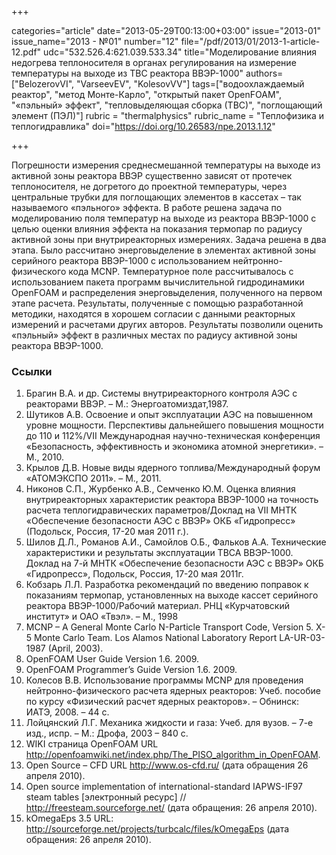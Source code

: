 +++

categories="article"
date="2013-05-29T00:13:00+03:00"
issue="2013-01"
issue_name="2013 - №01"
number="12"
file="/pdf/2013/01/2013-1-article-12.pdf"
udc="532.526.4:621.039.533.34"
title="Моделирование влияния недогрева теплоносителя в органах регулирования на измерение температуры на выходе из ТВС реактора ВВЭР-1000"
authors=["BelozerovVI", "VarseevEV", "KolesovVV"]
tags=["водоохлаждаемый реактор", "метод Монте-Карло", "открытый пакет OpenFOAM", "«пэльный» эффект", "тепловыделяющая сборка (ТВС)", "поглощающий элемент (ПЭЛ)"]
rubric = "thermalphysics"
rubric_name = "Теплофизика и теплогидравлика"
doi="https://doi.org/10.26583/npe.2013.1.12"

+++

Погрешности измерения среднесмешанной температуры на выходе из активной зоны реактора ВВЭР существенно зависят от протечек теплоносителя, не догретого до проектной температуры, через центральные трубки для поглощающих элементов в кассетах – так называемого «пэльного» эффекта. В работе решена задача по моделированию поля температур на выходе из реактора ВВЭР-1000 с целью оценки влияния эффекта на показания термопар по радиусу активной зоны при внутриреакторных измерениях. Задача решена в два этапа. Было рассчитано энерговыделение в элементах активной зоны серийного реактора ВВЭР-1000 с использованием нейтронно-физического кода MCNP. Температурное поле рассчитывалось с использованием пакета программ вычислительной гидродинамики OpenFOAM и распределения энерговыделения, полученного на первом этапе расчета. Результаты, полученные с помощью разработанной методики, находятся в хорошем согласии с данными реакторных измерений и расчетами других авторов. Результаты позволили оценить «пэльный» эффект в различных местах по радиусу активной зоны реактора ВВЭР-1000.

### Ссылки

1. Брагин В.А. и др. Системы внутриреакторного контроля АЭС с реакторами ВВЭР. – М.: Энергоатомиздат,1987.
2. Шутиков А.В. Освоение и опыт эксплуатации АЭС на повышенном уровне мощности. Перспективы дальнейшего повышения мощности до 110 и 112%/VII Международная научно-техническая конференция «Безопасность, эффективность и экономика атомной энергетики». – М., 2010.
3. Крылов Д.В. Новые виды ядерного топлива/Международный форум «АТОМЭКСПО 2011». – М., 2011.
4. Никонов С.П., Журбенко А.В., Семченко Ю.М. Оценка влияния внутриреакторных характеристик реактора ВВЭР-1000 на точность расчета теплогидравических параметров/Доклад на VII МНТК «Обеспечение безопасности АЭС с ВВЭР» ОКБ «Гидропресс» (Подольск, Россия, 17-20 мая 2011 г.).
5. Шилов Д.Л., Романов А.И., Самойлов О.Б., Фальков А.А. Технические характеристики и результаты эксплуатации ТВСА ВВЭР-1000. Доклад на 7-й МНТК «Обеспечение безопасности АЭС с ВВЭР» ОКБ «Гидропресс», Подольск, Россия, 17-20 мая 2011г.
6. Кобзарь Л.Л. Разработка рекомендаций по введению поправок к показаниям термопар, установленных на выходе кассет серийного реактора ВВЭР-1000/Рабочий материал. РНЦ «Курчатовский институт» и ОАО «Твэл». – М., 1998
7. MCNP – A General Monte Carlo N-Particle Transport Code, Version 5. X-5 Monte Carlo Team. Los Alamos National Laboratory Report LA-UR-03-1987 (April, 2003).
8. OpenFOAM User Guide Version 1.6. 2009.
9. OpenFOAM Programmer’s Guide Version 1.6. 2009.
10. Колесов В.В. Использование программы MCNP для проведения нейтронно-физического расчета ядерных реакторов: Учеб. пособие по курсу «Физический расчет ядерных реакторов». – Обнинск: ИАТЭ, 2008. – 44 с.
11. Лойцянский Л.Г. Механика жидкости и газа: Учеб. для вузов. – 7-е изд., испр. – М.: Дрофа, 2003 – 840 с.
12. WIKI страница OpenFOAM URL http://openfoamwiki.net/index.php/The_PISO_algorithm_in_OpenFOAM.
13. Open Source – CFD URL http://www.os-cfd.ru/ (дата обращения 26 апреля 2010).
14. Open source implementation of international-standard IAPWS-IF97 steam tables [электронный ресурс] // http://freesteam.sourceforge.net/ (дата обращения: 26 апреля 2010).
15. kOmegaEps 3.5 URL: http://sourceforge.net/projects/turbcalc/files/kOmegaEps (дата обращения: 26 апреля 2010).